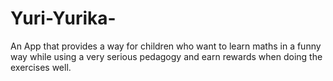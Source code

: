 # Yuri-Yurika-
An App that provides a way for children who want to learn maths in a funny way while using a very   serious pedagogy and earn rewards when doing the exercises well.
